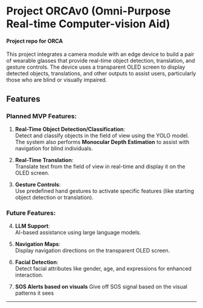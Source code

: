 
# Project ORCAv0 (Omni-Purpose Real-time Computer-vision Aid)
<h4>Project repo for ORCA</h4>

This project integrates a camera module with an edge device to build a pair of wearable glasses that provide real-time object detection, translation, and gesture controls. The device uses a transparent OLED screen to display detected objects, translations, and other outputs to assist users, particularly those who are blind or visually impaired.

## Features

### Planned MVP Features:
1. **Real-Time Object Detection/Classification**:  
   Detect and classify objects in the field of view using the YOLO model. The system also performs **Monocular Depth Estimation** to assist with navigation for blind individuals.
   
2. **Real-Time Translation**:  
   Translate text from the field of view in real-time and display it on the OLED screen.

3. **Gesture Controls**:  
   Use predefined hand gestures to activate specific features (like starting object detection or translation).

### Future Features:
4. **LLM Support**:  
   AI-based assistance using large language models.

5. **Navigation Maps**:  
   Display navigation directions on the transparent OLED screen.

6. **Facial Detection**:  
   Detect facial attributes like gender, age, and expressions for enhanced interaction.

7. **SOS Alerts based on visuals**
     Give off SOS signal based on the visual patterns it sees

---




<script "https://gist.github.com/Nivratti/ea81e952e07ffbbf03e6d44a7dbbef8f.js"
